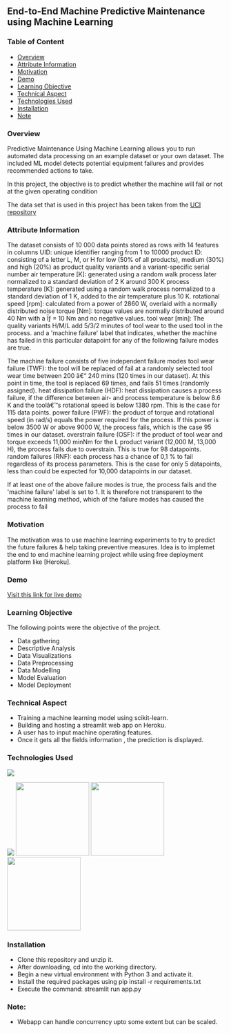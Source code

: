 ## End-to-End Machine Predictive Maintenance using Machine Learning 


### Table of Content
  * [Overview](#overview)
  * [Attribute Information](#attribute-Information)
  * [Motivation](#motivation)
  * [Demo](#demo)
  * [Learning Objective](#Learning-Objective)
  * [Technical Aspect](#technical-aspect)
  * [Technologies Used](#technologies-used)
  * [Installation](#installation)
  * [Note](#note)



### Overview 
Predictive Maintenance Using Machine Learning allows you to run automated data processing on an example dataset or your own dataset. The included ML model detects potential equipment failures and provides recommended actions to take.

In this project, the objective is to predict whether the machine will fail or not at the given operating condition 

The data set that is used in this project has been taken from the [UCI repository](https://archive.ics.uci.edu/ml/datasets/AI4I+2020+Predictive+Maintenance+Dataset)


### Attribute Information

The dataset consists of 10 000 data points stored as rows with 14 features in columns UID: unique identifier ranging from 1 to 10000 product ID: consisting of a letter L, M, or H for low (50% of all products), medium (30%) and high (20%) as product quality variants and a variant-specific serial number air temperature [K]: generated using a random walk process later normalized to a standard deviation of 2 K around 300 K process temperature [K]: generated using a random walk process normalized to a standard deviation of 1 K, added to the air temperature plus 10 K. rotational speed [rpm]: calculated from a power of 2860 W, overlaid with a normally distributed noise torque [Nm]: torque values are normally distributed around 40 Nm with a Ïƒ = 10 Nm and no negative values. tool wear [min]: The quality variants H/M/L add 5/3/2 minutes of tool wear to the used tool in the process. and a 'machine failure' label that indicates, whether the machine has failed in this particular datapoint for any of the following failure modes are true.

The machine failure consists of five independent failure modes tool wear failure (TWF): the tool will be replaced of fail at a randomly selected tool wear time between 200 â€“ 240 mins (120 times in our dataset). At this point in time, the tool is replaced 69 times, and fails 51 times (randomly assigned). heat dissipation failure (HDF): heat dissipation causes a process failure, if the difference between air- and process temperature is below 8.6 K and the toolâ€™s rotational speed is below 1380 rpm. This is the case for 115 data points. power failure (PWF): the product of torque and rotational speed (in rad/s) equals the power required for the process. If this power is below 3500 W or above 9000 W, the process fails, which is the case 95 times in our dataset. overstrain failure (OSF): if the product of tool wear and torque exceeds 11,000 minNm for the L product variant (12,000 M, 13,000 H), the process fails due to overstrain. This is true for 98 datapoints. random failures (RNF): each process has a chance of 0,1 % to fail regardless of its process parameters. This is the case for only 5 datapoints, less than could be expected for 10,000 datapoints in our dataset.

If at least one of the above failure modes is true, the process fails and the 'machine failure' label is set to 1. It is therefore not transparent to the machine learning method, which of the failure modes has caused the process to fail


### Motivation
The motivation was to use machine learning experiments to try to predict the future failures & help taking preventive measures.
Idea is to implemet the end to end machine learning project while using free deployment platform like [Heroku].



### Demo
[Visit this link for live demo](https://machinepredmaintenance.herokuapp.com/)

### Learning Objective
The following points were the objective of the project.

- Data gathering 
- Descriptive Analysis 
- Data Visualizations 
- Data Preprocessing 
- Data Modelling 
- Model Evaluation 
- Model Deployment 

### Technical Aspect 

- Training a machine learning model using scikit-learn. 
- Building and hosting a streamlit web app on Heroku. 
- A user has to input machine operating features.
- Once it gets all the fields information , the prediction is displayed. 
### Technologies Used  
![](https://forthebadge.com/images/badges/made-with-python.svg) 

[<img target="_blank" src="https://github.com/scikit-learn/scikit-learn/blob/master/doc/logos/scikit-learn-logo-small.png">](https://github.com/scikit-learn/)
<img target="_blank" src="https://github.com/ditikrushna/End-to-End-Diabetes-Prediction-Application-Using-Machine-Learning/blob/master/Resource/heroku.png" width=170>
<img target="_blank" src="https://github.com/ditikrushna/End-to-End-Diabetes-Prediction-Application-Using-Machine-Learning/blob/master/Resource/numpy.png" width=170>
<img target="_blank" src="https://github.com/ditikrushna/End-to-End-Diabetes-Prediction-Application-Using-Machine-Learning/blob/master/Resource/pandas.jpeg" width=170>


### Installation 
- Clone this repository and unzip it.
- After downloading, cd into the working directory.
- Begin a new virtual environment with Python 3 and activate it.
- Install the required packages using pip install -r requirements.txt
- Execute the command: streamlit run app.py


### Note:
- Webapp can handle concurrency upto some extent but can be scaled.

